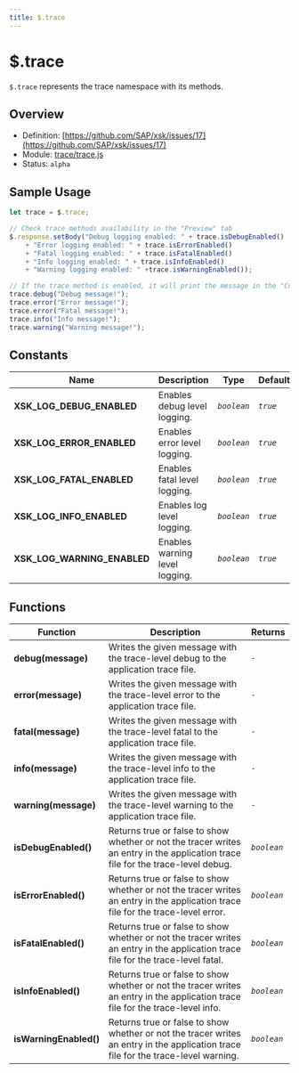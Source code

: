 ```yaml
---
title: $.trace
---
```


$.trace
===

`$.trace` represents the trace namespace with its methods.

## Overview

- Definition: [https://github.com/SAP/xsk/issues/17](https://github.com/SAP/xsk/issues/17)
- Module: [trace/trace.js](https://github.com/SAP/xsk/tree/main/modules/api/api-xsjs/src/main/resources/xsk/trace/trace.js)
- Status: `alpha`

## Sample Usage

```javascript
let trace = $.trace;

// Check trace methods availability in the "Preview" tab
$.response.setBody("Debug logging enabled: " + trace.isDebugEnabled()
    + "Error logging enabled: " + trace.isErrorEnabled()
    + "Fatal logging enabled: " + trace.isFatalEnabled()
    + "Info logging enabled: " + trace.isInfoEnabled()
    + "Warning logging enabled: " +trace.isWarningEnabled());

// If the trace method is enabled, it will print the message in the "Console" tab
trace.debug("Debug message!");
trace.error("Error message!");
trace.error("Fatal message!");
trace.info("Info message!");
trace.warning("Warning message!");
```

## Constants


| Name                        | Description                   | Type      | Default |
|-----------------------------|-------------------------------|-----------|---------|
| **XSK_LOG_DEBUG_ENABLED**   | Enables debug level logging.  |_`boolean`_|_`true`_ |
| **XSK_LOG_ERROR_ENABLED**   | Enables error level logging.  |_`boolean`_|_`true`_ |
| **XSK_LOG_FATAL_ENABLED**   | Enables fatal level logging.  |_`boolean`_|_`true`_ |
| **XSK_LOG_INFO_ENABLED**    | Enables log level logging.    |_`boolean`_|_`true`_ |
| **XSK_LOG_WARNING_ENABLED** | Enables warning level logging.|_`boolean`_|_`true`_ |

## Functions


| Function                | Description                                                                                                                      | Returns     |
|------------------------|-----------------------------------------------------------------------------------------------------------------------------------|-------------|
| **debug(message)**     | Writes the given message with the trace-level debug to the application trace file.                                                |  _`-`_      |
| **error(message)**     | Writes the given message with the trace-level error to the application trace file.                                                |  _`-`_      |
| **fatal(message)**     | Writes the given message with the trace-level fatal to the application trace file.                                                |  _`-`_      |
| **info(message)**      | Writes the given message with the trace-level info to the application trace file.                                                 |  _`-`_      |
| **warning(message)**   | Writes the given message with the trace-level warning to the application trace file.                                              |  _`-`_      |
| **isDebugEnabled()**   | Returns true or false to show whether or not the tracer writes an entry in the application trace file for the trace-level debug.  | _`boolean`_ |
| **isErrorEnabled()**   | Returns true or false to show whether or not the tracer writes an entry in the application trace file for the trace-level error.  | _`boolean`_ |
| **isFatalEnabled()**   | Returns true or false to show whether or not the tracer writes an entry in the application trace file for the trace-level fatal.  | _`boolean`_ |
| **isInfoEnabled()**    | Returns true or false to show whether or not the tracer writes an entry in the application trace file for the trace-level info.   | _`boolean`_ |
| **isWarningEnabled()** | Returns true or false to show whether or not the tracer writes an entry in the application trace file for the trace-level warning.| _`boolean`_ |
